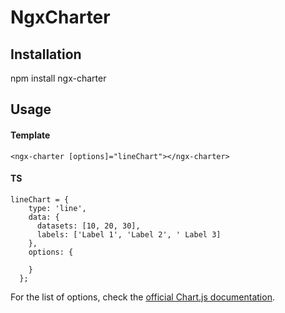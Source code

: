 # NgxCharter

## Installation

npm install ngx-charter

## Usage

#### Template
```
<ngx-charter [options]="lineChart"></ngx-charter>
```

#### TS

```
lineChart = {
    type: 'line',
    data: {
      datasets: [10, 20, 30],
      labels: ['Label 1', 'Label 2', ' Label 3]
    },
    options: {

    }
  };
```

For the list of options, check the [official Chart.js documentation](https://www.chartjs.org/docs/latest/getting-started/).

